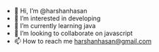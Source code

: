 - 👋 Hi, I’m @harshanhasan
- 👀 I’m interested in developing
- 🌱 I’m currently learning java
- 💞️ I’m looking to collaborate on javascript 
- 📫 How to reach me harshanhasan@gmail.com

<!---
harshanhasan/harshanhasan is a ✨ special ✨ repository because its `README.md` (this file) appears on your GitHub profile.
You can click the Preview link to take a look at your changes.
--->
